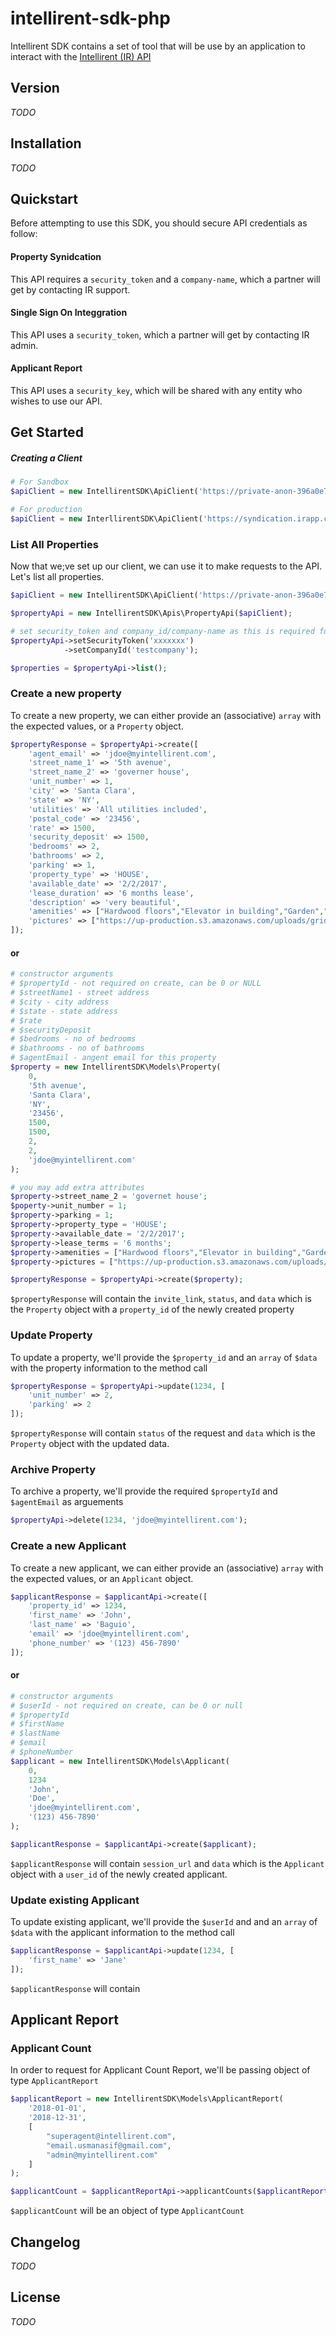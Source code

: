 intellirent-sdk-php
=========
Intellirent SDK contains a set of tool that will be use by an application to interact with the [Intellirent (IR) API](https://intellirent.docs.apiary.io/)

## Version
_TODO_

## Installation
_TODO_

## Quickstart
Before attempting to use this SDK, you should secure API credentials as follow:

#### Property Synidcation
This API requires a `security_token` and a `company-name`, which a partner will get by contacting IR support.

#### Single Sign On Integgration
This API uses a `security_token`, which a partner will get by contacting IR admin.

#### Applicant Report
This API uses a `security_key`, which will be shared with any entity who wishes to use our API.

## Get Started

##### Creating a Client
```php
# For Sandbox
$apiClient = new IntellirentSDK\ApiClient('https://private-anon-396a0e7408-intellirent.apiary-mock.com');

# For production
$apiClient = new InterllirentSDK\ApiClient('https://syndication.irapp.co');
```

### List All Properties
Now that we;ve set up our client, we can use it to make requests to the API. Let's list all properties.
```php
$apiClient = new IntellirentSDK\ApiClient('https://private-anon-396a0e7408-intellirent.apiary-mock.com');

$propertyApi = new IntellirentSDK\Apis\PropertyApi($apiClient);

# set security_token and company_id/company-name as this is required for this API
$propertyApi->setSecurityToken('xxxxxxx')
            ->setCompanyId('testcompany');

$properties = $propertyApi->list();
```

### Create a new property
To create a new property, we can either provide an (associative) `array` with the expected values, or a `Property` object.
```php
$propertyResponse = $propertyApi->create([
    'agent_email' => 'jdoe@myintellirent.com',
    'street_name_1' => '5th avenue',
    'street_name_2' => 'governer house',
    'unit_number' => 1,
    'city' => 'Santa Clara',
    'state' => 'NY',
    'utilities' => 'All utilities included',
    'postal_code' => '23456',
    'rate' => 1500,
    'security_deposit' => 1500,
    'bedrooms' => 2,
    'bathrooms' => 2,
    'parking' => 1,
    'property_type' => 'HOUSE',
    'available_date' => '2/2/2017',
    'lease_duration' => '6 months lease',
    'description' => 'very beautiful',
    'amenities' => ["Hardwood floors","Elevator in building","Garden","On-site gym"],
    'pictures' => ["https://up-production.s3.amazonaws.com/uploads/grid_view_c8313a34-1402-4350-82cc-d0d103927c0e.jpg"]
]);
```
#### or
```php
# constructor arguments
# $propertyId - not required on create, can be 0 or NULL
# $streetName1 - street address
# $city - city address
# $state - state address
# $rate 
# $securityDeposit
# $bedrooms - no of bedrooms
# $bathrooms - no of bathrooms
# $agentEmail - angent email for this property
$property = new IntellirentSDK\Models\Property(
    0,
    '5th avenue',
    'Santa Clara',
    'NY',
    '23456',
    1500,
    1500,
    2,
    2,
    'jdoe@myintellirent.com'
);

# you may add extra attributes
$property->street_name_2 = 'governet house';
$poperty->unit_number = 1;
$property->parking = 1;
$property->property_type = 'HOUSE';
$property->available_date = '2/2/2017';
$property->lease_terms = '6 months';
$property->amenities = ["Hardwood floors","Elevator in building","Garden","On-site gym"];
$property->pictures = ["https://up-production.s3.amazonaws.com/uploads/grid_view_c8313a34-1402-4350-82cc-d0d103927c0e.jpg"];

$propertyResponse = $propertyApi->create($property);
```
`$propertyResponse` will contain the `invite_link`, `status`, and `data` which is the `Property` object with a `property_id` of the newly created property

### Update Property
To update a property, we'll provide the `$property_id` and an `array` of `$data` with the property information to the method call
```php
$propertyResponse = $propertyApi->update(1234, [
    'unit_number' => 2,
    'parking' => 2
]);
```
`$propertyResponse` will contain `status` of the request and `data` which is the `Property` object with the updated data. 

### Archive Property
To archive a property, we'll provide the required `$propertyId` and `$agentEmail` as arguements

```php
$propertyApi->delete(1234, 'jdoe@myintellirent.com');
```

### Create a new Applicant
To create a new applicant, we can either provide an (associative) `array` with the expected values, or an `Applicant` object.
```php
$applicantResponse = $applicantApi->create([
    'property_id' => 1234,
    'first_name' => 'John',
    'last_name' => 'Baguio',
    'email' => 'jdoe@myintellirent.com',
    'phone_number' => '(123) 456-7890'
]);
```
#### or
```php
# constructor arguments
# $userId - not required on create, can be 0 or null
# $propertyId 
# $firstName
# $lastName
# $email
# $phoneNumber
$applicant = new IntellirentSDK\Models\Applicant(
    0,
    1234
    'John',
    'Doe',
    'jdoe@myintellirent.com',
    '(123) 456-7890'
);

$applicantResponse = $applicantApi->create($applicant);
```
`$applicantResponse` will contain `session_url` and `data` which is the `Applicant` object with a `user_id` of the newly created applicant.

### Update existing Applicant
To update existing applicant, we'll provide the `$userId` and and an `array` of `$data` with the applicant information to the method call
```php
$applicantResponse = $applicantApi->update(1234, [
    'first_name' => 'Jane'
]);
```
`$applicantResponse` will contain

## Applicant Report
### Applicant Count
In order to request for Applicant Count Report, we'll be passing object of type `ApplicantReport`
```php
$applicantReport = new IntellirentSDK\Models\ApplicantReport(
    '2018-01-01', 
    '2018-12-31',
    [
        "superagent@intellirent.com",
        "email.usmanasif@gmail.com",
        "admin@myintellirent.com"
    ] 
);

$applicantCount = $applicantReportApi->applicantCounts($applicantReport);
```
`$applicantCount` will be an object of type `ApplicantCount`

## Changelog
_TODO_

## License
_TODO_


